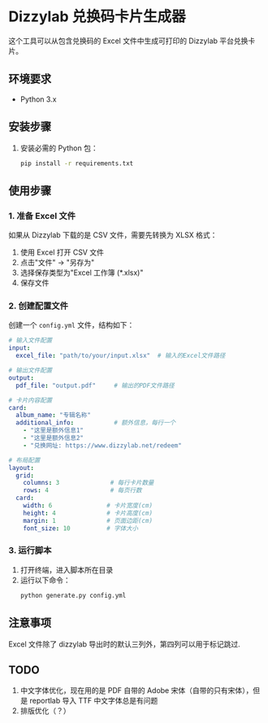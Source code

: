 # Dizzylab 兑换码卡片生成器

这个工具可以从包含兑换码的 Excel 文件中生成可打印的 Dizzylab 平台兑换卡片。

## 环境要求

- Python 3.x

## 安装步骤

1. 安装必需的 Python 包：
   ```bash
   pip install -r requirements.txt
   ```

## 使用步骤

### 1. 准备 Excel 文件

如果从 Dizzylab 下载的是 CSV 文件，需要先转换为 XLSX 格式：

1. 使用 Excel 打开 CSV 文件
2. 点击"文件" -> "另存为"
3. 选择保存类型为"Excel 工作簿 (*.xlsx)"
4. 保存文件

### 2. 创建配置文件

创建一个 `config.yml` 文件，结构如下：

```yaml
# 输入文件配置
input:
  excel_file: "path/to/your/input.xlsx"  # 输入的Excel文件路径

# 输出文件配置
output:
  pdf_file: "output.pdf"     # 输出的PDF文件路径

# 卡片内容配置
card:
  album_name: "专辑名称"
  additional_info:           # 额外信息，每行一个
    - "这里是额外信息1"
    - "这里是额外信息2"
    - "兑换网址: https://www.dizzylab.net/redeem"

# 布局配置
layout:
  grid:
    columns: 3              # 每行卡片数量
    rows: 4                 # 每页行数
  card:
    width: 6               # 卡片宽度(cm)
    height: 4              # 卡片高度(cm)
    margin: 1              # 页面边距(cm)
    font_size: 10          # 字体大小
```

### 3. 运行脚本

1. 打开终端，进入脚本所在目录
2. 运行以下命令：
   ```bash
   python generate.py config.yml
   ```

## 注意事项

Excel 文件除了 dizzylab 导出时的默认三列外，第四列可以用于标记跳过.

## TODO

1. 中文字体优化，现在用的是 PDF 自带的 Adobe 宋体（自带的只有宋体），但是 reportlab 导入 TTF 中文字体总是有问题
2. 排版优化（？）